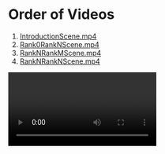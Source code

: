 # Order of Videos

1. [IntroductionScene.mp4](IntroductionScene.mp4)
2. [Rank0RankNScene.mp4](Rank0RankNScene.mp4)
3. [RankNRankMScene.mp4](RankNRankMScene.mp4)
4. [RankNRankNScene.mp4](RankNRankNScene.mp4)


<video src='IntroductionScene.mp4'></video>
